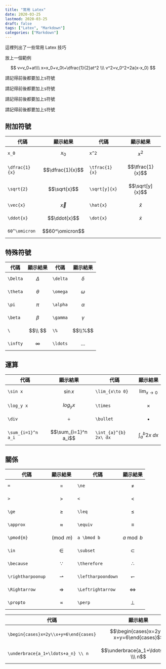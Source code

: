 ```yaml
---
title: "常用 Latex"
date: 2020-03-25
lastmod: 2020-03-25
draft: false
tags: ["Latex", "Markdown"]
categories: ["Markdown"]
---
```


這裡列出了一些常用 Latex 技巧

放上一個範例

$$
v=v_0+at\\\
x=x_0+v_0t+\dfrac{1}{2}at^2 \\\
v^2=v_0^2+2a(x-x_0)
$$

請記得前後都要加上`$`符號

請記得前後都要加上`$`符號

請記得前後都要加上`$`符號

請記得前後都要加上`$`符號

## 附加符號

| 代碼           | 顯示結果         | 代碼           | 顯示結果         |
| -------------- | ---------------- | -------------- | ---------------- |
| `x_0`          | $$x_0$$          | `x^2`          | $$x^2$$          |
| `\dfrac{1}{x}` | $$\dfrac{1}{x}$$ | `\tfrac{1}{x}` | $$\tfrac{1}{x}$$ |
| `\sqrt{2}`     | $$\sqrt{x}$$     | `\sqrt[y]{x}`  | $$\sqrt[y]{x}$$  |
| `\vec{x}`      | $$\vec{x}$$      | `\hat{x}`      | $$\hat{x}$$      |
| `\ddot{x}`     | $$\ddot{x}$$     | `\dot{x}`      | $$\dot{x}$$      |
| `60^\omicron`  | $$60^\omicron$$  |

## 特殊符號

| 代碼     | 顯示結果   | 代碼     | 顯示結果   |
| -------- | ---------- | -------- | ---------- |
| `\Delta` | $$\Delta$$ | `\delta` | $$\delta$$ |
| `\theta` | $$\theta$$ | `\omega` | $$\omega$$ |
| `\pi`    | $$\pi$$    | `\alpha` | $$\alpha$$ |
| `\beta`  | $$\beta$$  | `\gamma` | $$\gamma$$ |
| `\ `     | $$\\ $$    | `\%`     | $$\\%$$    |
| `\infty` | $$\infty$$ | `\ldots` | $$\ldots$$ |

## 運算

| 代碼               | 顯示結果             | 代碼                  | 顯示結果                |
| ------------------ | -------------------- | --------------------- | ----------------------- |
| `\sin x`           | $$\sin x$$           | `\lim_{x\to 0}`       | $$\lim_{x\to 0}$$       |
| `\log_y x`         | $$log_y x$$          | `\times`              | $$\times$$              |
| `\div`             | $$\div$$             | `\bullet`             | $$\bullet$$             |
| `\sum_{i=1}^n a_i` | $$\sum_{i=1}^n a_i$$ | `\int_{a}^{b} 2x\ dx` | $$\int_{a}^{b} 2x\ dx$$ |

## 關係

| 代碼              | 顯示結果            | 代碼               | 顯示結果             |
| ----------------- | ------------------- | ------------------ | -------------------- |
| `=`               | $$=$$               | `\ne`              | $$\ne$$              |
| `>`               | $$>$$               | `<`                | $$<$$                |
| `\ge`             | $$\ge$$             | `\leq`             | $$\leq$$             |
| `\approx`         | $$\approx$$         | `\equiv`           | $$\equiv$$           |
| `\pmod{m}`        | $$\pmod{m}$$        | `a \bmod b`        | $$a \bmod b$$        |
| `\in`             | $$\in$$             | `\subset`          | $$\subset$$          |
| `\because`        | $$\because$$        | `\therefore`       | $$\therefore$$       |
| `\rightharpoonup` | $$\rightharpoonup$$ | `\leftharpoondown` | $$\leftharpoondown$$ |
| `\Rightarrow`     | $$ \Rightarrow$$    | `\Leftrightarrow`  | $$\Leftrightarrow$$  |
| `\propto`         | $$\propto$$         | `\perp`            | $$\perp$$            |

| 代碼                                  | 顯示結果                                   |
| ------------------------------------- | ------------------------------------------ |
| `\begin{cases}x=2y\\x+y=6\end{cases}` | $$\begin{cases}x=2y \\\ x+y=6\end{cases}$$ |
| `\underbrace{a_1+\ldots+a_n} \\ n`    | $$\underbrace{a_1+\ldots+a_n} \\\ n$$      |
